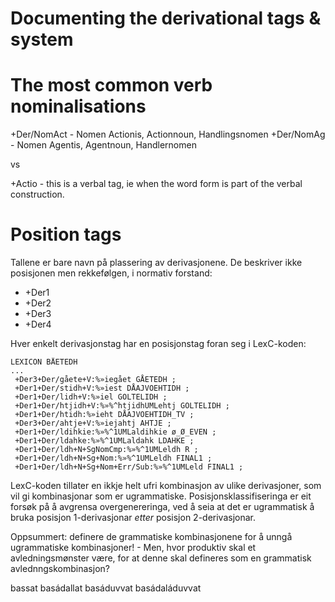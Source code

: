 # Documenting the derivational tags & system


# The most common verb nominalisations


+Der/NomAct - Nomen Actionis, Actionnoun, Handlingsnomen
+Der/NomAg  - Nomen Agentis, Agentnoun, Handlernomen


vs


+Actio - this is a verbal tag, ie when the word form is part of the verbal construction.


# Position tags


Tallene er bare navn på plassering av derivasjonene. De beskriver ikke posisjonen men rekkefølgen, i normativ forstand:


* +Der1
* +Der2
* +Der3
* +Der4


Hver enkelt derivasjonstag har en posisjonstag foran seg i LexC-koden:


```
LEXICON BÅETEDH
...
 +Der3+Der/gåete+V:%»iegået GÅETEDH ;
 +Der1+Der/stidh+V:%»iest DÅAJVOEHTIDH ;
 +Der1+Der/lidh+V:%»iel GOLTELIDH ;
 +Der1+Der/htjidh+V:%»%^htjidhUMLehtj GOLTELIDH ;
 +Der1+Der/htidh:%»ieht DÅAJVOEHTIDH_TV ;
 +Der3+Der/ahtje+V:%»iejahtj AHTJE ;
 +Der1+Der/ldihkie:%»%^1UMLaldihkie ø_Ø_EVEN ;
 +Der1+Der/ldahke:%»%^1UMLaldahk LDAHKE ;
 +Der1+Der/ldh+N+SgNomCmp:%»%^1UMLeldh R ;
 +Der1+Der/ldh+N+Sg+Nom:%»%^1UMLeldh FINAL1 ;
 +Der1+Der/ldh+N+Sg+Nom+Err/Sub:%»%^1UMLeld FINAL1 ; 
```


LexC-koden tillater en ikkje helt ufri kombinasjon av ulike derivasjoner, som vil gi kombinasjonar som er ugrammatiske. Posisjonsklassifiseringa er eit forsøk på å avgrensa overgenereringa, ved å seia at det er ugrammatisk å bruka posisjon 1-derivasjonar *etter* posisjon 2-derivasjonar.


Oppsummert: definere de grammatiske kombinasjonene for å unngå ugrammatiske kombinasjoner! - Men, hvor produktiv skal et avledningsmønster være, for at denne skal defineres som en grammatisk avlednngskombinasjon?


bassat
basádallat
basáduvvat
basádaláduvvat







